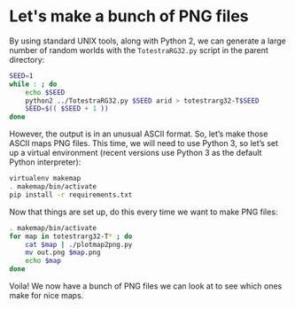 # Let's make a bunch of PNG files

By using standard UNIX tools, along with Python 2, we can generate a large
number of random worlds with the `TotestraRG32.py` script in the parent
directory:

```bash
SEED=1
while : ; do 
	echo $SEED 
	python2 ../TotestraRG32.py $SEED arid > totestrarg32-T$SEED
	SEED=$(( $SEED + 1 ))
done
```

However, the output is in an unusual ASCII format.  So, let’s make
those ASCII maps PNG files.  This time, we will need to use Python 3, so
let’s set up a virtual environment (recent versions use Python 3 as
the default Python interpreter):

```bash
virtualenv makemap
. makemap/bin/activate
pip install -r requirements.txt
```

Now that things are set up, do this every time we want to make PNG files:

```bash
. makemap/bin/activate
for map in totestrarg32-T* ; do 
	cat $map | ./plotmap2png.py 
	mv out.png $map.png
	echo $map
done
```

Voila!  We now have a bunch of PNG files we can look at to see which ones
make for nice maps.

